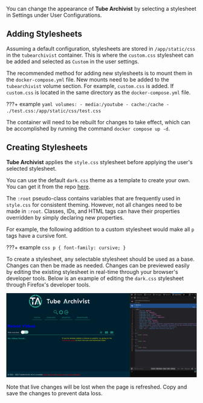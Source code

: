 You can change the appearance of **Tube Archivist** by selecting a stylesheet in Settings under User Configurations.

## Adding Stylesheets

Assuming a default configuration, stylesheets are stored in `/app/static/css` in the `tubearchivist` container. This is where the `custom.css` stylesheet can be added and selected as `Custom` in the user settings.

The recommended method for adding new stylesheets is to mount them in the `docker-compose.yml` file. New mounts need to be added to the `tubearchivist` volume section. For example, `custom.css` is added. If `custom.css` is located in the same directory as the `docker-compose.yml` file.

???+ example
    ```yaml
    volumes:
      - media:/youtube
      - cache:/cache
      - ./test.css:/app/static/css/test.css
    ```

The container will need to be rebuilt for changes to take effect, which can be accomplished by running the command `docker compose up -d`.

## Creating Stylesheets

**Tube Archivist** applies the `style.css` stylesheet before applying the user's selected stylesheet.

You can use the default `dark.css` theme as a template to create your own. You can get it from the repo [here](https://github.com/tubearchivist/tubearchivist/blob/master/tubearchivist/static/css/dark.css).

The `:root` pseudo-class contains variables that are frequently used in `style.css` for consistent theming. However, not all changes need to be made in `:root`. Classes, IDs, and HTML tags can have their properties overridden by simply declaring new properties.

For example, the following addition to a custom stylesheet would make all `p` tags have a cursive font.

???+ example
    ```css
    p {
        font-family: cursive;
    }
    ```

To create a stylesheet, any selectable stylesheet should be used as a base. Changes can then be made as needed. Changes can be previewed easily by editing the existing stylesheet in real-time through your browser's developer tools. Below is an example of editing the `dark.css` stylesheet through Firefox's developer tools.

![TubeArchivist](../assets/stylesheets_example.png)

Note that live changes will be lost when the page is refreshed. Copy and save the changes to prevent data loss.